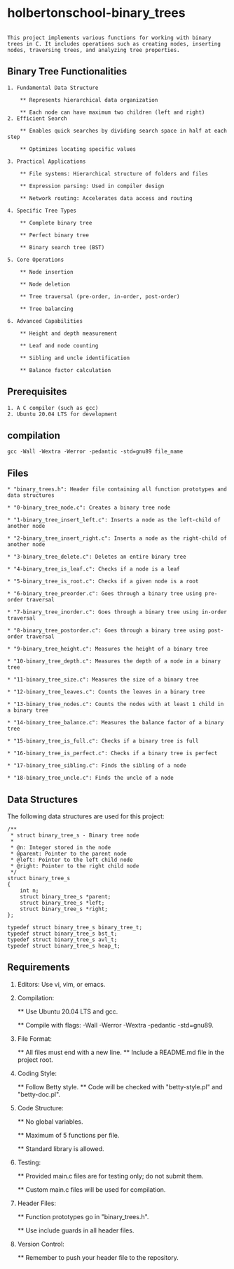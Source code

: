 # holbertonschool-binary_trees
```

This project implements various functions for working with binary trees in C. It includes operations such as creating nodes, inserting nodes, traversing trees, and analyzing tree properties.
```

## Binary Tree Functionalities
```
1. Fundamental Data Structure

    ** Represents hierarchical data organization

    ** Each node can have maximum two children (left and right)
2. Efficient Search

    ** Enables quick searches by dividing search space in half at each step

    ** Optimizes locating specific values

3. Practical Applications

    ** File systems: Hierarchical structure of folders and files

    ** Expression parsing: Used in compiler design

    ** Network routing: Accelerates data access and routing

4. Specific Tree Types

    ** Complete binary tree

    ** Perfect binary tree

    ** Binary search tree (BST)

5. Core Operations

    ** Node insertion

    ** Node deletion

    ** Tree traversal (pre-order, in-order, post-order)

    ** Tree balancing

6. Advanced Capabilities

    ** Height and depth measurement

    ** Leaf and node counting

    ** Sibling and uncle identification

    ** Balance factor calculation
```

## Prerequisites
```
1. A C compiler (such as gcc)
2. Ubuntu 20.04 LTS for development
```
## compilation

```
gcc -Wall -Wextra -Werror -pedantic -std=gnu89 file_name
```

## Files
```
* "binary_trees.h": Header file containing all function prototypes and data structures

* "0-binary_tree_node.c": Creates a binary tree node

* "1-binary_tree_insert_left.c": Inserts a node as the left-child of another node

* "2-binary_tree_insert_right.c": Inserts a node as the right-child of another node

* "3-binary_tree_delete.c": Deletes an entire binary tree

* "4-binary_tree_is_leaf.c": Checks if a node is a leaf

* "5-binary_tree_is_root.c": Checks if a given node is a root

* "6-binary_tree_preorder.c": Goes through a binary tree using pre-order traversal

* "7-binary_tree_inorder.c": Goes through a binary tree using in-order traversal

* "8-binary_tree_postorder.c": Goes through a binary tree using post-order traversal

* "9-binary_tree_height.c": Measures the height of a binary tree

* "10-binary_tree_depth.c": Measures the depth of a node in a binary tree

* "11-binary_tree_size.c": Measures the size of a binary tree

* "12-binary_tree_leaves.c": Counts the leaves in a binary tree

* "13-binary_tree_nodes.c": Counts the nodes with at least 1 child in a binary tree

* "14-binary_tree_balance.c": Measures the balance factor of a binary tree

* "15-binary_tree_is_full.c": Checks if a binary tree is full

* "16-binary_tree_is_perfect.c": Checks if a binary tree is perfect

* "17-binary_tree_sibling.c": Finds the sibling of a node

* "18-binary_tree_uncle.c": Finds the uncle of a node
```

## Data Structures

The following data structures are used for this project:

```
/**
 * struct binary_tree_s - Binary tree node
 *
 * @n: Integer stored in the node
 * @parent: Pointer to the parent node
 * @left: Pointer to the left child node
 * @right: Pointer to the right child node
 */
struct binary_tree_s
{
    int n;
    struct binary_tree_s *parent;
    struct binary_tree_s *left;
    struct binary_tree_s *right;
};

typedef struct binary_tree_s binary_tree_t;
typedef struct binary_tree_s bst_t;
typedef struct binary_tree_s avl_t;
typedef struct binary_tree_s heap_t;
```

## Requirements

1. Editors: Use vi, vim, or emacs.

2. Compilation:

    ** Use Ubuntu 20.04 LTS and gcc.

    ** Compile with flags: -Wall -Werror -Wextra -pedantic -std=gnu89.

3. File Format:

    ** All files must end with a new line.
	** Include a README.md file in the project root.

4. Coding Style:

    ** Follow Betty style.
	** Code will be checked with "betty-style.pl" and "betty-doc.pl".

5. Code Structure:

    ** No global variables.

	** Maximum of 5 functions per file.

	** Standard library is allowed.

6. Testing:

    ** Provided main.c files are for testing only; do not submit them.

	** Custom main.c files will be used for compilation.

7. Header Files:

    ** Function prototypes go in "binary_trees.h".
	
	** Use include guards in all header files.

8. Version Control:

    ** Remember to push your header file to the repository.

